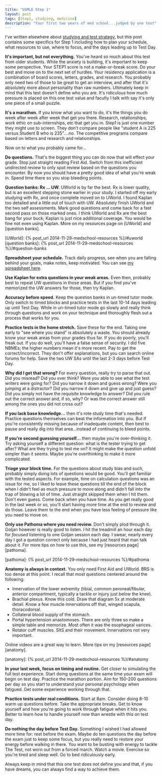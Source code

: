 ```yaml
---
title: "USMLE Step 1"
layout: post
tags: [Step1, studying, medicine]
description: "Your first two years of med school...judged by one test"
---
```


I've written elsewhere about [studying and test strategy](/tags/?q=studying),
but this post contains some specifics for Step 1 including how to plan your
schedule, what resources to use, where to focus, and the days leading up to
Test Day.


**It's important, but not everything.** You've heard so much about this test
from older students.  While the anxiety is building, it's important to keep
some perspective.  Your STEP1 score is not a make-or-break score.  Do your
best and move on to the next set of hurdles.  Your residency application is a
combination of board scores, letters, grades, and research.  You probably only
need two of those to be great to get an interview, and after that it's
absolutely more about personality than raw numbers.  Ultimately keep in mind
that this test doesn't define who you are. It's ridiculous how much pressure
is placed on this one test value and faculty I talk with say it's only one
piece of a small puzzle.

**It's a marathon.** If you know what you want to do, it's the things you do
week after week after week that get you there. Research, relationships, work
ethic on sub-internships, etc that get you in. Step1 is just one number they
might use to screen. They don't compare people like "student A is 225 versus
Student B who is 235"....no. The competitive programs compare based on letters
and research and relationships.


Now on to what you probably came for...

**Do questions.** That's the biggest thing you can do now that will effect
your grade. Stop just straight reading First Aid.  Switch from this
inefficient undirected review to only spot review based on the questions you
encounter. By now you should have a pretty good idea of what you're weak
in. Spend time there so you stop bleeding points.

**Question banks: Rx ... UW.** UWorld is by far the best.  Rx is lower
quality, but is an excellent stepping stone earlier in your study.  I started
off my early studying with Rx, and once complete moved on to UWorld.  I found
Kaplan too detailed and a little out of touch with UW.  Absolutely finish
UWorld and the two self assessments. Mark good questions and come back for a
fast second pass on those marked ones.  I think UWorld and Rx are the best
bang for your buck; Kaplan is just nice additional coverage.  You would be
fine not even using Kaplan.  More on my resources page on [UWorld] and
[question banks].

 [UWorld]: {% post_url 2014-11-29-medschool-resources %}/#uworld
 [question banks]: {% post_url 2014-11-29-medschool-resources %}/#question-banks

**Spreadsheet your schedule.** Track daily progress, see when you are falling
behind your goals, make notes, keep motivated.  You can see
[my spreadsheet here][spreadsheet].

  [spreadsheet]: //drive.google.com

**Use Kaplan for extra questions in your weak areas.** Even then, probably
best to repeat UW questions in those areas. But if you find you've memorized
the UW answers for those, then try Kaplan.

**Accuracy before speed.** Keep the question banks in un-timed tutor mode.
Only switch to timed blocks and practice tests in the last 10-14 days leading
up until Test Day.  While in un-timed tutor mode go slowly and really think
through questions and work on your technique and thoroughly flesh out a
process that works for you.

**Practice tests in the home stretch.** Save these for the end.  Taking one
early to "see where you stand" is absolutely a waste.  You should already know
your weak areas from your grades thus far.  If you do poorly, you'll freak
out.  If you do well, you'll have a false sense of security.  I did five
NBMEs; the higher numbers mean it's more recent.  Pay to get the
correct/incorrect.  They don't offer explanations, but you can search online
forums for help.  Save the two UW SAs until the last 2-3 days before Test Day.

**Why did I get that wrong?** For every question, really try to parse that
out. Did you misread?  Did you over think? Were you able to see what the test
writers were going for?  Did you narrow it down and guess wrong? Were you
jumping at a distractor? Did you narrow it down and give up and just guess?
Did you simply not have the requisite knowledge to answer? Did you rule out
the correct answer and, if so, why? Or was the correct answer still among the
ones you did not cross out?

**If you lack base knowledge...** then it's rote study time that's
needed. Practice questions themselves can beat the information into you. But
if you're consistently missing because of inadequate content, then best to
pause and really dig into that area...instead of continuing to bleed points.

**If you're second guessing yourself...** then maybe you're over-thinking
it. Try asking yourself a different question: what is the tester trying to get
after? What are they trying to test me on? It might make the question unfold
simpler than it seems. Maybe you're overthinking to make it more complicated.


**Triage your block time.** For the questions about study bias and such,
probably simply doing lots of questions would be good. You'll get familiar
with the tested aspects.  For example, time on calculation questions was an
issue for me, so I liked to leave these questions till the end of the block
when I didn't feel as much pressure to move along and didn't fall into the
trap of blowing a lot of time. Just straight skipped them when I hit
them. Don't even guess. Come back when you have time. As you get really good
in the last week or so, you'll start having more time at the end to review and
do those. Leave them to the end when you have less feeling of pressure like
you need to move on.


**Only use Pathoma where you need review.** Don't simply plod through
it. Goljan however is really good to listen. I hit the treadmill an hour each
day for *focused* listening to one Goljan session each day. I swear, nearly
every day I got a question correct only because I had just heard that man talk
about it.  For more tips on how to use this, see my [resources page][pathoma].

  [pathoma]: {% post_url 2014-11-29-medschool-resources %}/#pathoma


**Anatomy is always in context.** You only need First Aid and UWorld.  BRS is
too dense at this point. I recall that most questions centered around the
following:

- Innervation of the lower extremity (tibial, common peroneal/fibular,
  anterior compartment, typically a tackle or injury just below the knee).
- Brachial plexus. Know this cold. Draw that diagram 5x at moderate
  detail. Know a few muscle innervations off that, winged scapula,
  thoracodorsal.
- Collateral blood supply of the stomach.
- Portal hypertension anastomoses. There are only three so make a simple
  table and memorize. Most often it was the esophageal varices.
- Rotator cuff muscles. SItS and their movement. Innervations not very
  important.

Online videos are a great way to learn.  More tips on my
[resources page][anatomy].


[anatomy]: {% post_url 2014-11-29-medschool-resources %}/#anatomy

**In your last week, focus on timing and routine.** Get closer to simulating
the full test experience. Start doing questions at the same time your exam
will begin on test day. Practice the marathon portion. Aim for 150-200
questions per day so you start to understand your personal psychology when
fatigued. Get some experience working through that.

**Practice tests under real conditions.** Start at 8am. Consider doing 8-10
warm up questions before. Take the appropriate breaks. Get to know yourself
and how you're going to work through fatigue when it hits you. Better to learn
how to handle yourself now than wrestle with this on test day.


**Do nothing the day before Test Day.** Something I wished I had allowed more
time for: rest before the exam. Maybe do ten questions the day before the exam
just to keep some focus, but you really need to restore your energy before
walking in there.  You want to be busting with energy to tackle The Test, not
worn out from a forced march.  Watch a movie.  Exercise so you're tired and
sleep well.  Go to bed ridiculously early.


Always keep in mind that this one test does not define you and that, if you
have dreams, you can always find a way to achieve them.
